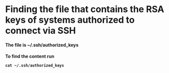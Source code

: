 <h1>Finding the file that contains the RSA keys of systems authorized to connect via SSH</h1>

<h4>The file is ~/.ssh/authorized_keys</h4>
<h4>
    To find the content run 
    
    cat ~/.ssh/authorized_keys
</h4>
 